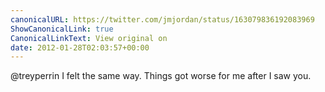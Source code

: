 ```yaml
---
canonicalURL: https://twitter.com/jmjordan/status/163079836192083969
ShowCanonicalLink: true
CanonicalLinkText: View original on
date: 2012-01-28T02:03:57+00:00
---
```

@treyperrin I felt the same way. Things got worse for me after I saw you.